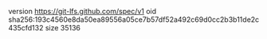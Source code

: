 version https://git-lfs.github.com/spec/v1
oid sha256:193c4560e8da50ea89556a05ce7b57df52a492c69d0cc2b3b11de2c435cfd132
size 35136
